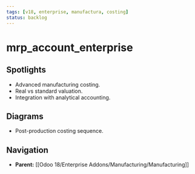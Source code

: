 ```yaml
---
tags: [v18, enterprise, manufactura, costing]
status: backlog
---
```

# mrp_account_enterprise

## Spotlights
- Advanced manufacturing costing.
- Real vs standard valuation.
- Integration with analytical accounting.

## Diagrams
- Post-production costing sequence.




## Navigation
- **Parent:** [[Odoo 18/Enterprise Addons/Manufacturing/Manufacturing]]

